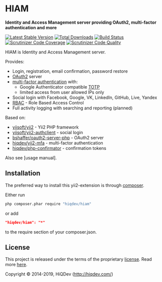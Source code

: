# HIAM

**Identity and Access Management server providing OAuth2, multi-factor authentication and more**

[![Latest Stable Version](https://poser.pugx.org/hiqdev/hiam/v/stable)](https://packagist.org/packages/hiqdev/hiam)
[![Total Downloads](https://poser.pugx.org/hiqdev/hiam/downloads)](https://packagist.org/packages/hiqdev/hiam)
[![Build Status](https://img.shields.io/travis/hiqdev/hiam.svg)](https://travis-ci.org/hiqdev/hiam)
[![Scrutinizer Code Coverage](https://img.shields.io/scrutinizer/coverage/g/hiqdev/hiam.svg)](https://scrutinizer-ci.com/g/hiqdev/hiam/)
[![Scrutinizer Code Quality](https://img.shields.io/scrutinizer/g/hiqdev/hiam.svg)](https://scrutinizer-ci.com/g/hiqdev/hiam/)

HIAM is Identity and Access Management server.

Provides:

- Login, registration, email confirmation, password restore
- [OAuth2] server
- [multi-factor authentication] with:
    - Google Authenticator compatible [TOTP]
    - limited access from user allowed IPs only
- Social login with Facebook, Google, VK, LinkedIn, GitHub, Live, Yandex
- [RBAC] - Role Based Access Control
- Full activity logging with searching and reporting (planned)

Based on:

- [yiisoft/yii2] - Yii2 PHP framework
- [yiisoft/yii2-authclient] - social login
- [bshaffer/oauth2-server-php] - OAuth2 server
- [hiqdev/yii2-mfa] - multi-factor authentication
- [hiqdev/php-confirmator] - confirmation tokens

Also see [usage manual].

[OAuth2]:                       https://oauth.net/2/
[multi-factor authentication]:  https://en.wikipedia.org/wiki/Multi-factor_authentication
[TOTP]:                         https://en.wikipedia.org/wiki/Time-based_One-time_Password_Algorithm
[RBAC]:                         https://en.wikipedia.org/wiki/Role-based_access_control
[yiisoft/yii2]:                 https://github.com/yiisoft/yii2
[yiisoft/yii2-authclient]:      https://github.com/yiisoft/yii2-authclient
[bshaffer/oauth2-server-php]:   https://github.com/bshaffer/oauth2-server-php
[hiqdev/yii2-mfa]:              https://github.com/hiqdev/yii2-mfa
[hiqdev/php-confirmator]:       https://github.com/hiqdev/php-confirmator
[Documentation]:                /docs/Usage.md

## Installation

The preferred way to install this yii2-extension is through [composer](http://getcomposer.org/download/).

Either run

```sh
php composer.phar require "hiqdev/hiam"
```

or add

```json
"hiqdev/hiam": "*"
```

to the require section of your composer.json.

## License

This project is released under the terms of the proprietary [license](LICENSE).
Read more [here](https://en.wikipedia.org/wiki/Proprietary_software).

Copyright © 2014-2019, HiQDev (http://hiqdev.com/)
